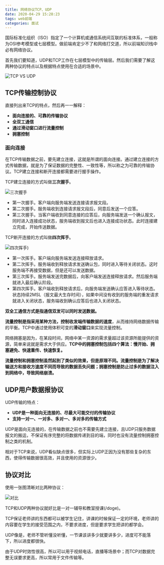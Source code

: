```yaml
---
title: 网络协议TCP、UDP
date: 2020-04-29 15:28:23
tags: web前端
categories: 面试
---
```


国际标准化组织（ISO）指定了一个计算机或通信系统间互联的标准体系，一般称为OSI参考模型或七层模型。做前端肯定少不了和网络打交道，所以前端知识栈中必有网络协议。

首先我们要知道，UDP和TCP工作在七层模型中的传输层。然后我们需要了解这两种协议的特点以及根据特点使用在合适的场景中。

![TCP VS UDP](https://timgsa.baidu.com/timg?image&quality=80&size=b9999_10000&sec=1588091607605&di=9a39a91a33eb4e7fc8e7a74229cee1c5&imgtype=0&src=http%3A%2F%2Fimg.mukewang.com%2F5c943acb00017d7309600520.jpg)

## TCP传输控制协议

直接列出来TCP的特点，然后再一一解释：

- **面向连接的、可靠的传输协议**
- **全双工通信**
- **通过滑动窗口进行流量控制**
- **拥塞控制**

### 面向连接

在TCP传输数据之前，要先建立连接，这就是所谓的面向连接。通过建立连接的方式传输数据，就是为了保证数据的完整性、一致性等，所以称之为可靠的传输协议。TCP建立连接和断开连接都需要进行握手操作。

TCP建立连接的方式叫做**三次握手**。

![三次握手](https://ss0.bdstatic.com/70cFvHSh_Q1YnxGkpoWK1HF6hhy/it/u=3459908205,2860195189&fm=26&gp=0.jpg)

- 第一次握手。客户端向服务端发送连接请求报文段。
- 第二次握手。服务端收到连接请求报文段后，同意后发送一个应答。
- 第三次握手。当客户端收到同意连接的应答后，向服务端发送一个确认报文，同时进入连接成功状态，服务端收到报文后也进入连接成功状态。此时连接建立完成，开始传送数据。

TCP断开连接的方式叫做**四次挥手**。

![四次挥手](https://bkimg.cdn.bcebos.com/pic/d000baa1cd11728bf839be44c8fcc3cec3fd2cbb?x-bce-process=image/watermark,image_d2F0ZXIvYmFpa2U5Mg==,g_7,xp_5,yp_5))

- 第一次挥手。客户端向服务端发送连接释放请求。
- 第二次挥手。服务端收到释放请求发送确认包，同时进入等待关闭状态。这时服务端不再接受数据，但是还可以发送数据。
- 第三次挥手。服务端发送完数据后，向客户端发送连接释放请求。然后服务端就进入最后确认阶段。
- 第四次挥手。客户端收到释放请求后，向服务端发送确认应答进入等待状态。状态持续2MSL（报文最大生存时间），如果中间没有收到的服务端的重发请求就进入关闭状态，服务端收到确认应答后也进入关闭状态。

**双全工通信方式是指通信双发可以同时发送数据。**

**流量控制是指采用某种方法，控制收发端传输数据的速度**，从而维持网络数据传输的平衡。TCP中通过使用体积可变的**滑动窗口**来实现流量控制。

网络拥塞是因为，在某段时间，网络中某一资源的需求量超过该资源所能提供的资源，简单来说就是需求大于供应。**TCP中的拥塞控制包括四个算法：慢开始、拥塞避免、快速重传、快速恢复。**

**流量控制和拥塞控制虽然起到了类似的效果，但是原理不同。流量控制是为了解决输送方和接收方速度不同而导致的数据丢失问题；拥塞控制是防止过多的数据注入到网络中，导致网络崩溃。**

## UDP用户数据报协议

UDP传输的特点：

- **UDP是一种面向无连接的、尽最大可能交付的传输协议**
- **支持一对一、一对多、多对一、多对多的传输方式**

UDP是面向无连接的，在传输数据之前也不需要先建立连接，且UDP只服务数据报文的搬运，不保证有序完整的将数据传递到目的端，同时也没有流量控制拥塞控制之类的机制。

相对于TCP来说，UDP看似缺点很多，但实际上UDP正因为没有那些复杂的东西，使得传输数据很高效，并且使用的资源很少。

## 协议对比

使用一张图清晰对比两种协议：

![对比](https://ss1.bdstatic.com/70cFuXSh_Q1YnxGkpoWK1HF6hhy/it/u=1021484281,370865266&fm=26&gp=0.jpg)

TCP和UDP两种协议就好比是一对一辅导和教室授课(/doge)。

TCP保证老师讲的东西都可以被学生记住，讲课的时候保证一定的环境，老师讲的内容要在学生的接受范围之内，不要求进度，但是要求学生把讲的都学会。

UDP像是，老师不管听懂没听懂，一节课该讲多少就要讲多少，进度可不能落下，所以进度都很快。

由于UDP时效性很高，所以可以用于视频电话，直播等场景中；而TCP对数据完整无误要求更高，所以常用于文件传输等。
